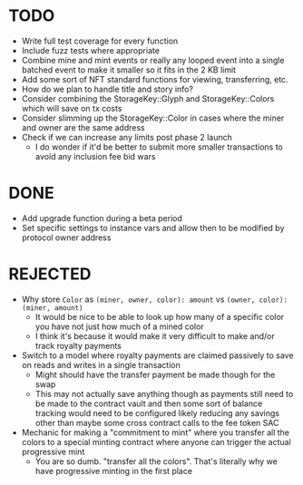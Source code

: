 # TODO
* Write full test coverage for every function
* Include fuzz tests where appropriate
* Combine mine and mint events or really any looped event into a single batched event to make it smaller so it fits in the 2 KB limit
* Add some sort of NFT standard functions for viewing, transferring, etc.
* How do we plan to handle title and story info?
* Consider combining the StorageKey::Glyph and StorageKey::Colors which will save on tx costs
* Consider slimming up the StorageKey::Color in cases where the miner and owner are the same address
* Check if we can increase any limits post phase 2 launch
    * I do wonder if it'd be better to submit more smaller transactions to avoid any inclusion fee bid wars 

# DONE
* Add upgrade function during a beta period
* Set specific settings to instance vars and allow then to be modified by protocol owner address

# REJECTED
* Why store `Color` as `(miner, owner, color): amount` vs `(owner, color): (miner, amount)`
    * It would be nice to be able to look up how many of a specific color you have not just how much of a mined color
    * I think it's because it would make it very difficult to make and/or track royalty payments
* Switch to a model where royalty payments are claimed passively to save on reads and writes in a single transaction
    * Might should have the transfer payment be made though for the swap
    * This may not actually save anything though as payments still need to be made to the contract vault and then some sort of balance tracking would need to be configured likely reducing any savings other than maybe some cross contract calls to the fee token SAC
* Mechanic for making a "commitment to mint" where you transfer all the colors to a special minting contract where anyone can trigger the actual progressive mint
	* You are so dumb. "transfer all the colors". That's literally why we have progressive minting in the first place